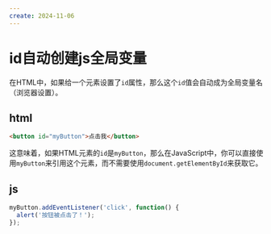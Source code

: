```yaml
---
create: 2024-11-06
---
```

# id自动创建js全局变量

在HTML中，如果给一个元素设置了`id`属性，那么这个`id`值会自动成为全局变量名（浏览器设置）。

## html

```html
<button id="myButton">点击我</button>
```

这意味着，如果HTML元素的`id`是`myButton`，那么在JavaScript中，你可以直接使用`myButton`来引用这个元素，而不需要使用`document.getElementById`来获取它。

## js

```js
myButton.addEventListener('click', function() {
  alert('按钮被点击了！');
});
```

